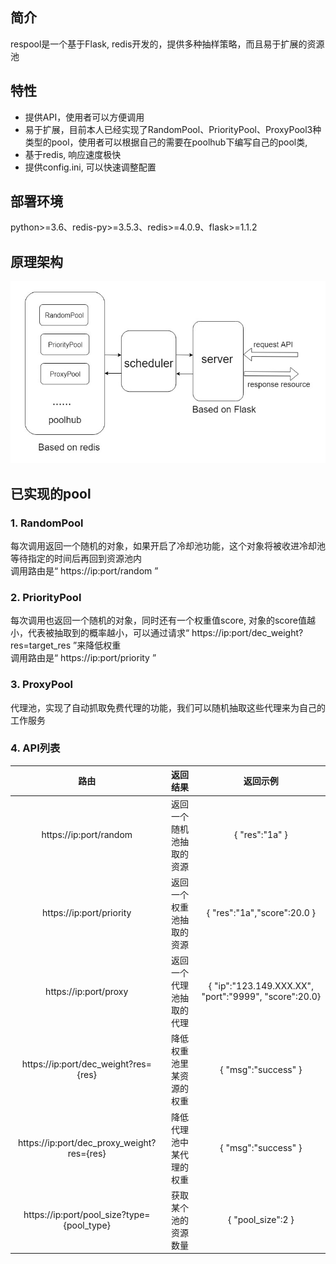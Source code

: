 ## 简介
respool是一个基于Flask, redis开发的，提供多种抽样策略，而且易于扩展的资源池

## 特性
- 提供API，使用者可以方便调用
- 易于扩展，目前本人已经实现了RandomPool、PriorityPool、ProxyPool3种类型的pool，使用者可以根据自己的需要在poolhub下编写自己的pool类, 
- 基于redis, 响应速度极快
- 提供config.ini, 可以快速调整配置

## 部署环境
python>=3.6、redis-py>=3.5.3、redis>=4.0.9、flask>=1.1.2

## 原理架构
![respool](https://github.com/taojinmin/MDimages/blob/master/respool-images/respool_V2.jpg?raw=true)

## 已实现的pool
  
  
### 1. RandomPool
每次调用返回一个随机的对象，如果开启了冷却池功能，这个对象将被收进冷却池等待指定的时间后再回到资源池内  
调用路由是“ https://ip:port/random ”
  
  
### 2. PriorityPool
每次调用也返回一个随机的对象，同时还有一个权重值score, 对象的score值越小，代表被抽取到的概率越小，可以通过请求“ https://ip:port/dec_weight?res=target_res ”来降低权重  
调用路由是“ https://ip:port/priority ”
  
### 3. ProxyPool
代理池，实现了自动抓取免费代理的功能，我们可以随机抽取这些代理来为自己的工作服务
  
### 4. API列表
| 路由 | 返回结果 | 返回示例 | 
| :-----: | :-----: | :----: |
| https://ip:port/random | 返回一个随机池抽取的资源 | { "res":"1a" }| 
| https://ip:port/priority | 返回一个权重池抽取的资源 | { "res":"1a","score":20.0 } |
| https://ip:port/proxy | 返回一个代理池抽取的代理 | { "ip":"123.149.XXX.XX", "port":"9999", "score":20.0} |
| https://ip:port/dec_weight?res={res} | 降低权重池里某资源的权重 | { "msg":"success" } | 
| https://ip:port/dec_proxy_weight?res={res} | 降低代理池中某代理的权重 | { "msg":"success" } |
| https://ip:port/pool_size?type={pool_type} | 获取某个池的资源数量 | { "pool_size":2 } |
